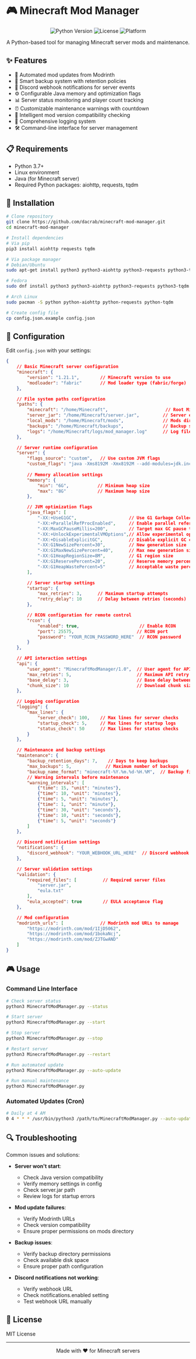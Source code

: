# 🎮 Minecraft Mod Manager

<div align="center">

![Python Version](https://img.shields.io/badge/python-3.7%2B-blue)
![License](https://img.shields.io/badge/license-MIT-green)
![Platform](https://img.shields.io/badge/platform-Linux-lightgrey)

A Python-based tool for managing Minecraft server mods and maintenance.

</div>

## ✨ Features

- 🔄 Automated mod updates from Modrinth
- 💾 Smart backup system with retention policies
- 🔔 Discord webhook notifications for server events
- ⚙️ Configurable Java memory and optimization flags
- 📊 Server status monitoring and player count tracking
- ⏰ Customizable maintenance warnings with countdown
- 🔄 Intelligent mod version compatibility checking
- 📝 Comprehensive logging system
- 🛠️ Command-line interface for server management

## 📋 Requirements

- Python 3.7+
- Linux environment
- Java (for Minecraft server)
- Required Python packages: aiohttp, requests, tqdm

## 🚀 Installation

```bash
# Clone repository
git clone https://github.com/dacrab/minecraft-mod-manager.git
cd minecraft-mod-manager

# Install dependencies
# Via pip
pip3 install aiohttp requests tqdm

# Via package manager
# Debian/Ubuntu
sudo apt-get install python3 python3-aiohttp python3-requests python3-tqdm

# Fedora
sudo dnf install python3 python3-aiohttp python3-requests python3-tqdm

# Arch Linux
sudo pacman -S python python-aiohttp python-requests python-tqdm

# Create config file
cp config.json.example config.json
```

## 🔧 Configuration

Edit `config.json` with your settings:

```json
{
    // Basic Minecraft server configuration
    "minecraft": {
        "version": "1.21.1",        // Minecraft version to use
        "modloader": "fabric"       // Mod loader type (fabric/forge)
    },

    // File system paths configuration
    "paths": {
        "minecraft": "/home/Minecraft",                      // Root Minecraft directory
        "server_jar": "/home/Minecraft/server.jar",         // Server executable path
        "local_mods": "/home/Minecraft/mods",               // Mods directory
        "backups": "/home/Minecraft/backups",               // Backup storage location
        "logs": "/home/Minecraft/logs/mod_manager.log"      // Log file location
    },

    // Server runtime configuration
    "server": {
        "flags_source": "custom",   // Use custom JVM flags
        "custom_flags": "java -Xms8192M -Xmx8192M --add-modules=jdk.incubator.vector -XX:+UseG1GC -XX:+ParallelRefProcEnabled -XX:MaxGCPauseMillis=200 -XX:+UnlockExperimentalVMOptions -XX:+DisableExplicitGC -XX:+AlwaysPreTouch -XX:G1HeapWastePercent=5 -XX:G1MixedGCCountTarget=4 -XX:InitiatingHeapOccupancyPercent=15 -XX:G1MixedGCLiveThresholdPercent=90 -XX:G1RSetUpdatingPauseTimePercent=5 -XX:SurvivorRatio=32 -XX:+PerfDisableSharedMem -XX:MaxTenuringThreshold=1 -Dusing.aikars.flags=https://mcflags.emc.gs -Daikars.new.flags=true -XX:G1NewSizePercent=30 -XX:G1MaxNewSizePercent=40 -XX:G1HeapRegionSize=8M -XX:G1ReservePercent=20",
        
        // Memory allocation settings
        "memory": {
            "min": "6G",           // Minimum heap size
            "max": "8G"            // Maximum heap size
        },

        // JVM optimization flags
        "java_flags": [
            "-XX:+UseG1GC",                    // Use G1 Garbage Collector
            "-XX:+ParallelRefProcEnabled",     // Enable parallel reference processing
            "-XX:MaxGCPauseMillis=200",        // Target max GC pause time
            "-XX:+UnlockExperimentalVMOptions",// Allow experimental options
            "-XX:+DisableExplicitGC",          // Disable explicit GC calls
            "-XX:G1NewSizePercent=30",         // New generation size
            "-XX:G1MaxNewSizePercent=40",      // Max new generation size
            "-XX:G1HeapRegionSize=8M",         // G1 region size
            "-XX:G1ReservePercent=20",         // Reserve memory percentage
            "-XX:G1HeapWastePercent=5"         // Acceptable waste percentage
        ],

        // Server startup settings
        "startup": {
            "max_retries": 3,      // Maximum startup attempts
            "retry_delay": 10      // Delay between retries (seconds)
        },

        // RCON configuration for remote control
        "rcon": {
            "enabled": true,                       // Enable RCON
            "port": 25575,                        // RCON port
            "password": "YOUR_RCON_PASSWORD_HERE"  // RCON password
        }
    },

    // API interaction settings
    "api": {
        "user_agent": "MinecraftModManager/1.0",  // User agent for API requests
        "max_retries": 5,                         // Maximum API retry attempts
        "base_delay": 3,                          // Base delay between retries
        "chunk_size": 10                          // Download chunk size
    },

    // Logging configuration
    "logging": {
        "max_lines": {
            "server_check": 100,    // Max lines for server checks
            "startup_check": 5,     // Max lines for startup logs
            "status_check": 50      // Max lines for status checks
        }
    },

    // Maintenance and backup settings
    "maintenance": {
        "backup_retention_days": 7,    // Days to keep backups
        "max_backups": 5,             // Maximum number of backups
        "backup_name_format": "minecraft-%Y.%m.%d-%H.%M",  // Backup filename format
        // Warning intervals before maintenance
        "warning_intervals": [
            {"time": 15, "unit": "minutes"},
            {"time": 10, "unit": "minutes"},
            {"time": 5, "unit": "minutes"},
            {"time": 1, "unit": "minute"},
            {"time": 30, "unit": "seconds"},
            {"time": 10, "unit": "seconds"},
            {"time": 5, "unit": "seconds"}
        ]
    },

    // Discord notification settings
    "notifications": {
        "discord_webhook": "YOUR_WEBHOOK_URL_HERE"  // Discord webhook URL
    },

    // Server validation settings
    "validation": {
        "required_files": [          // Required server files
            "server.jar",
            "eula.txt"
        ],
        "eula_accepted": true        // EULA acceptance flag
    },

    // Mod configuration
    "modrinth_urls": [              // Modrinth mod URLs to manage
        "https://modrinth.com/mod/1IjD5062",
        "https://modrinth.com/mod/1bokaNcj",
        "https://modrinth.com/mod/ZJTGwAND"
    ]
}
```

## 🎮 Usage

### Command Line Interface

```bash
# Check server status
python3 MinecraftModManager.py --status

# Start server
python3 MinecraftModManager.py --start

# Stop server
python3 MinecraftModManager.py --stop

# Restart server
python3 MinecraftModManager.py --restart

# Run automated update
python3 MinecraftModManager.py --auto-update

# Run manual maintenance
python3 MinecraftModManager.py
```

### Automated Updates (Cron)
```bash
# Daily at 4 AM
0 4 * * * /usr/bin/python3 /path/to/MinecraftModManager.py --auto-update
```

## 🔍 Troubleshooting

Common issues and solutions:

- **Server won't start**: 
  - Check Java version compatibility
  - Verify memory settings in config
  - Check server.jar path
  - Review logs for startup errors

- **Mod update failures**: 
  - Verify Modrinth URLs
  - Check version compatibility
  - Ensure proper permissions on mods directory

- **Backup issues**: 
  - Verify backup directory permissions
  - Check available disk space
  - Ensure proper path configuration

- **Discord notifications not working**: 
  - Verify webhook URL
  - Check notifications.enabled setting
  - Test webhook URL manually

## 📝 License

MIT License

---
<div align="center">
Made with ❤️ for Minecraft servers
</div>
